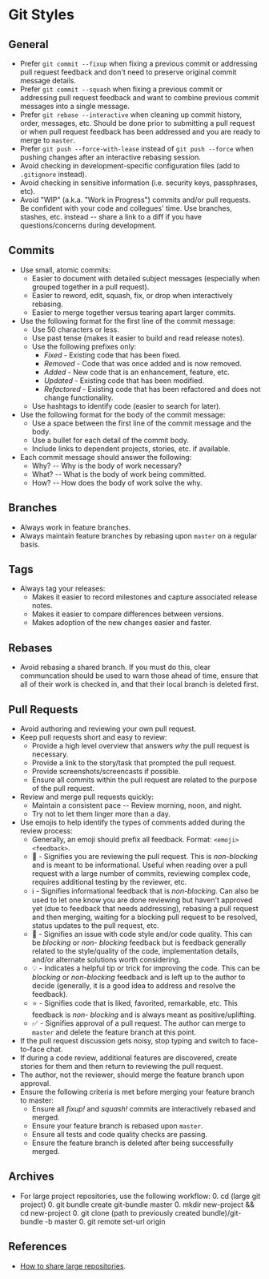 # Git Styles

## General

- Prefer `git commit --fixup` when fixing a previous commit or addressing pull request feedback and
  don't need to preserve original commit message details.
- Prefer `git commit --squash` when fixing a previous commit or addressing pull request feedback and
  want to combine previous commit messages into a single message.
- Prefer `git rebase --interactive` when cleaning up commit history, order, messages, etc.
  Should be done prior to submitting a pull request or when pull request feedback has been addressed
  and you are ready to merge to `master`.
- Prefer `git push --force-with-lease` instead of `git push --force` when pushing changes after an
  interactive rebasing session.
- Avoid checking in development-specific configuration files (add to `.gitignore` instead).
- Avoid checking in sensitive information (i.e. security keys, passphrases, etc).
- Avoid "WIP" (a.k.a. "Work in Progress") commits and/or pull requests. Be confident with your code
  and collegues' time. Use branches, stashes, etc. instead -- share a link to a diff if you have
  questions/concerns during development.

## Commits

- Use small, atomic commits:
  - Easier to document with detailed subject messages (especially when grouped together in a pull
    request).
  - Easier to reword, edit, squash, fix, or drop when interactively rebasing.
  - Easier to merge together versus tearing apart larger commits.
- Use the following format for the first line of the commit message:
  - Use 50 characters or less.
  - Use past tense (makes it easier to build and read release notes).
  - Use the following prefixes only:
    - *Fixed* - Existing code that has been fixed.
    - *Removed* - Code that was once added and is now removed.
    - *Added* - New code that is an enhancement, feature, etc.
    - *Updated* - Existing code that has been modified.
    - *Refactored* - Existing code that has been refactored and does not change functionality.
  - Use hashtags to identify code (easier to search for later).
- Use the following format for the body of the commit message:
  - Use a space between the first line of the commit message and the body.
  - Use a bullet for each detail of the commit body.
  - Include links to dependent projects, stories, etc. if available.
- Each commit message should answer the following:
  - Why? -- Why is the body of work necessary?
  - What? -- What is the body of work being committed.
  - How? -- How does the body of work solve the why.

## Branches

- Always work in feature branches.
- Always maintain feature branches by rebasing upon `master` on a regular basis.

## Tags

- Always tag your releases:
  - Makes it easier to record milestones and capture associated release notes.
  - Makes it easier to compare differences between versions.
  - Makes adoption of the new changes easier and faster.

## Rebases

- Avoid rebasing a shared branch. If you must do this, clear communcation should be used to warn
  those ahead of time, ensure that all of their work is checked in, and that their local branch is
  deleted first.

## Pull Requests

- Avoid authoring and reviewing your own pull request.
- Keep pull requests short and easy to review:
  - Provide a high level overview that answers *why* the pull request is necessary.
  - Provide a link to the story/task that prompted the pull request.
  - Provide screenshots/screencasts if possible.
  - Ensure all commits within the pull request are related to the purpose of the pull request.
- Review and merge pull requests quickly:
  - Maintain a consistent pace -- Review morning, noon, and night.
  - Try not to let them linger more than a day.
- Use emojis to help identify the types of comments added during the review process:
  - Generally, an emoji should prefix all feedback. Format: `<emoji> <feedback>`.
  - :tea: - Signifies you are reviewing the pull request. This is *non-blocking* and is meant to be
    informational. Useful when reading over a pull request with a large number of commits, reviewing
    complex code, requires additional testing by the reviewer, etc.
  - :information_source: - Signifies informational feedback that is *non-blocking*. Can also be used
    to let one know you are done reviewing but haven't approved yet (due to feedback that needs
    addressing), rebasing a pull request and then merging, waiting for a blocking pull request to be
    resolved, status updates to the pull request, etc.
  - :art: - Signifies an issue with code style and/or code quality. This can be *blocking* or *non-
    blocking* feedback but is feedback generally related to the style/quality of the code,
    implementation details, and/or alternate solutions worth considering.
  - :bulb: - Indicates a helpful tip or trick for improving the code. This can be *blocking* or
    *non-blocking* feedback and is left up to the author to decide (generally, it is a good idea to
    address and resolve the feedback).
  - :star: - Signifies code that is liked, favorited, remarkable, etc. This feedback is *non-
    blocking* and is always meant as positive/uplifting.
  - :white_check_mark: - Signifies approval of a pull request. The author can merge to `master` and
    delete the feature branch at this point.
- If the pull request discussion gets noisy, stop typing and switch to face-to-face chat.
- If during a code review, additional features are discovered, create stories for them and then
  return to reviewing the pull request.
- The author, not the reviewer, should merge the feature branch upon approval.
- Ensure the following criteria is met before merging your feature branch to master:
  - Ensure all *fixup!* and *squash!* commits are interactively rebased and merged.
  - Ensure your feature branch is rebased upon `master`.
  - Ensure all tests and code quality checks are passing.
  - Ensure the feature branch is deleted after being successfully merged.

## Archives

- For large project repositories, use the following workflow:
  0. cd (large git project)
  0. git bundle create git-bundle master
  0. mkdir new-project && cd new-project
  0. git clone (path to previously created bundle)/git-bundle -b master
  0. git remote set-url origin

## References

- [How to share large repositories](http://blog.plataformatec.com.br/2013/12/sharing-large-repositories-with-your-team).
